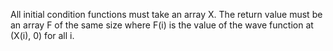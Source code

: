 All initial condition functions must take an array X.
The return value must be an array F of the same size where F(i) is the value of the wave function at (X(i), 0) for all i.